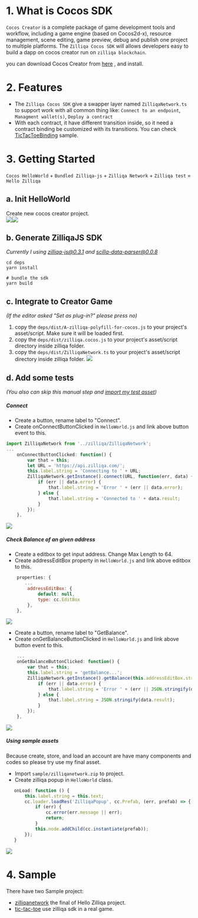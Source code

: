 # 1. What is Cocos SDK
`Cocos Creator` is a complete package of game development tools and workflow, including a game engine (based on Cocos2d-x), resource management, scene editing, game preview, debug and publish one project to multiple platforms.
The `Zilliqa Cocos SDK` will allows developers easy to build a dapp on cocos creator run on `zilliqa blockchain`.

you can download Cocos Creator from [here](www.cocos.com/creator) , and install.

# 2. Features
* The `Zilliqa Cocos SDK` give a swapper layer named `ZilliqaNetwork.ts` to support work with all common thing like: `Connect to an endpoint`, `Managment wallet(s)`, `Deploy a contract`
* With each contract, it have different transition inside, so it need a contract binding be customized with its transitions. You can check [TicTacToeBinding](https://github.com/paladinlll/zilliqa-cocos-sdk/blob/master/sample/tictactoe/assets/Script/contracts/TicTacToeBinding.ts) sample.

# 3. Getting Started

`Cocos HelloWorld` + `Bundled Zilliqa-js` + `Zilliqa Network` + `Zilliqa test`
= `Hello Zilliqa`

## a. Init HelloWorld
Create new cocos creator project.\
![](./images/hz_1.png)![](./images/hz_2.png)
## b. Generate ZilliqaJS SDK
*Currently I using zilliqa-js@0.3.1 and scilla-data-parser@0.0.8*
```shell
cd deps
yarn install

# bundle the sdk
yarn build
```

## c. Integrate to Creator Game
*(If the editor asked "Set as plug-in?" please press no)*
1. copy the `deps/dist/A-zilliqa-polyfill-for-cocos.js` to your project's asset/script. Make sure it will be loaded first.
2. copy the `deps/dist/zilliqa.cocos.js` to your project's asset/script directory inside zilliqa folder.
3. copy the `deps/dist/ZilliqaNetwork.ts` to your project's asset/script directory inside zilliqa folder.
![](./images/hz_3.png)

## d. Add some tests
*(You also can skip this manual step and [import my test asset](#using-sample-assets))*
##### Connect
* Create a button, rename label to "Connect".
* Create onConnectButtonClicked in `HelloWorld.js` and link above button event to this.
```js
import ZilliqaNetwork from '../zilliqa/ZilliqaNetwork';
...
    onConnectButtonClicked: function() {
        var that = this;
        let URL = 'https://api.zilliqa.com/';
        this.label.string = 'Connecting to ' + URL;        
        ZilliqaNetwork.getInstance().connect(URL, function(err, data) {
            if (err || data.error) {                         
                that.label.string = 'Error ' + (err || data.error);
            } else {                                
                that.label.string = 'Connected to ' + data.result;
            }
        });
    },
```
![](./images/hz_6.png)
##### Check Balance of an given address
* Create a editbox to get input address. Change Max Length to 64.
* Create addressEditBox property in `HelloWorld.js` and link above editbox to this.
```js
    properties: {
       ...
        addressEditBox: {
            default: null,
            type: cc.EditBox
        },
    },
```
![](./images/hz_7.png)
* Create a button, rename label to "GetBalance".
* Create onGetBalanceButtonClicked in `HelloWorld.js` and link above button event to this.
```js
    ...
    onGetBalanceButtonClicked: function() {
        var that = this;
        this.label.string = 'getBalance...';
        ZilliqaNetwork.getInstance().getBalance(this.addressEditBox.string, function(err, data) {
            if (err || data.error) {                
                that.label.string = 'Error ' + (err || JSON.stringify(data.error));
            } else {               
                that.label.string = JSON.stringify(data.result);                
            }            
        });
    },
```
![](./images/hz_8.png)

##### Using sample assets
Because create, store, and load an account are have many components and codes so please try use my final asset.
* Import `sample/zilliqanetwork.zip` to project.
* Create zilliqa popup in `HelloWorld` class.
 ```ts
    onLoad: function () {
        this.label.string = this.text;
        cc.loader.loadRes('ZilliqaPopup', cc.Prefab, (err, prefab) => {
            if (err) {
                cc.error(err.message || err);
                return;
            }
            this.node.addChild(cc.instantiate(prefab));      
        });
    }
 ```
![](./images/hz_4.png)


# 4. Sample
There have two Sample project:
* [zilliqanetwork](https://github.com/paladinlll/zilliqa-cocos-sdk/tree/master/sample/zilliqanetwork) the final of Hello Zilliqa project.
* [tic-tac-toe](https://github.com/paladinlll/zilliqa-cocos-sdk/tree/master/sample/tictactoe) use zilliqa sdk in a real game.

